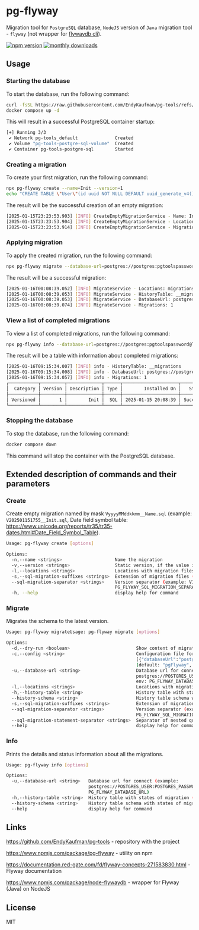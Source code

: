# pg-flyway

Migration tool for `PostgreSQL` database, `NodeJS` version of `Java` migration tool - `flyway` (not wrapper for [flywaydb cli](https://flywaydb.org/documentation/commandline/)).

[![npm version](https://badge.fury.io/js/pg-flyway.svg)](https://badge.fury.io/js/pg-flyway)
[![monthly downloads](https://badgen.net/npm/dm/pg-flyway)](https://www.npmjs.com/package/pg-flyway)

## Usage

### Starting the database

To start the database, run the following command:

```sh
curl -fsSL https://raw.githubusercontent.com/EndyKaufman/pg-tools/refs/heads/master/docker-compose.yml -o docker-compose.yml
docker compose up -d
```

This will result in a successful PostgreSQL container startup:

```sh
[+] Running 3/3
 ✔ Network pg-tools_default              Created                         0.1s
 ✔ Volume "pg-tools-postgre-sql-volume"  Created                         0.0s
 ✔ Container pg-tools-postgre-sql        Started                         0.2s
```

### Creating a migration

To create your first migration, run the following command:

```sh
npx pg-flyway create --name=Init --version=1
echo "CREATE TABLE \"User\"(id uuid NOT NULL DEFAULT uuid_generate_v4() constraint PK_USER primary key,email varchar(20));" > migrations/V1__Init.sql
```

The result will be the successful creation of an empty migration:

```sh
[2025-01-15T23:23:53.903] [INFO] CreateEmptyMigrationService - Name: Init
[2025-01-15T23:23:53.904] [INFO] CreateEmptyMigrationService - Locations: migrations
[2025-01-15T23:23:53.914] [INFO] CreateEmptyMigrationService - Migration "migrations/V1__Init.sql" was created successfully!
```

### Applying migration

To apply the created migration, run the following command:

```sh
npx pg-flyway migrate --database-url=postgres://postgres:pgtoolspassword@localhost:5432/pgtoolsdatabase?schema=public
```

The result will be a successful migration:

```sh
[2025-01-16T00:08:39.052] [INFO] MigrateService - Locations: migrations
[2025-01-16T00:08:39.053] [INFO] MigrateService - HistoryTable: __migrations
[2025-01-16T00:08:39.053] [INFO] MigrateService - DatabaseUrl: postgres://postgres:pgtoolspassword@localhost:5432/pgtoolsdatabase?schema=public
[2025-01-16T00:08:39.074] [INFO] MigrateService - Migrations: 1
```

### View a list of completed migrations

To view a list of completed migrations, run the following command:

```sh
npx pg-flyway info --database-url=postgres://postgres:pgtoolspassword@localhost:5432/pgtoolsdatabase?schema=public
```

The result will be a table with information about completed migrations:

```sh
[2025-01-16T09:15:34.007] [INFO] info - HistoryTable: __migrations
[2025-01-16T09:15:34.008] [INFO] info - DatabaseUrl: postgres://postgres:pgtoolspassword@localhost:5432/pgtoolsdatabase?schema=public
[2025-01-16T09:15:34.057] [INFO] info - Migrations: 1
┌───────────┬─────────┬─────────────┬──────┬─────────────────────┬─────────┬──────────┐
│  Category │ Version │ Description │ Type │        Installed On │   State │ Undoable │
├───────────┼─────────┼─────────────┼──────┼─────────────────────┼─────────┼──────────┤
│ Versioned │       1 │        Init │  SQL │ 2025-01-15 20:08:39 │ Success │       No │
└───────────┴─────────┴─────────────┴──────┴─────────────────────┴─────────┴──────────┘
```

### Stopping the database

To stop the database, run the following command:

```sh
docker compose down
```

This command will stop the container with the PostgreSQL database.

## Extended description of commands and their parameters

### Create

Create empty migration named by mask `VyyyyMMddkkmm__Name.sql` (example: `V202501151755__Init.sql`, Date field symbol table:
https://www.unicode.org/reports/tr35/tr35-dates.html#Date_Field_Symbol_Table).

```sh
Usage: pg-flyway create [options]

Options:
  -n,--name <strings>                    Name the migration
  -v,--version <strings>                 Static version, if the value is not passed, then use the current date and time in the format "yyyyMMddkkmm"
  -l,--locations <strings>               Locations with migration files (default: "migrations", env: PG_FLYWAY_LOCATIONS)
  -s,--sql-migration-suffixes <strings>  Extension of migration files (default: ".sql", env: PG_FLYWAY_SQL_MIGRATION_SUFFIXES)
  --sql-migration-separator <strings>    Version separator (example: V1__Name.sql, sqlMigrationSeparator= "__") (default: "__", env:
                                         PG_FLYWAY_SQL_MIGRATION_SEPARATOR)
  -h, --help                             display help for command
```

### Migrate

Migrates the schema to the latest version.

```sh
Usage: pg-flyway migrateUsage: pg-flyway migrate [options]

Options:
  -d,--dry-run <boolean>                         Show content of migrations without apply them in database (default: "false", env: PG_FLYWAY_DRY_RUN)
  -c,--config <string>                           Configuration file for bulk migrations (example content:
                                                 [{"databaseUrl":"postgres://${POSTGRES_USER}:POSTGRES_PASSWORD@localhost:POSTGRES_PORT/POSTGRES_DATABASE?schema=public"}], rules: https://github.com/cosmiconfig/cosmiconfig)
                                                 (default: "pgFlyway", env: PG_FLYWAY_CONFIG)
  -u,--database-url <string>                     Database url for connect (example:
                                                 postgres://POSTGRES_USER:POSTGRES_PASSWORD@localhost:POSTGRES_PORT/POSTGRES_DATABASE?schema=public) (default: "",
                                                 env: PG_FLYWAY_DATABASE_URL)
  -l,--locations <strings>                       Locations with migration files (default: "migrations", env: PG_FLYWAY_LOCATIONS)
  -h,--history-table <string>                    History table with states of migration (default: "__migrations", env: PG_FLYWAY_HISTORY_TABLE)
  --history-schema <string>                      History table schema with states of migration (default: "public", env: PG_FLYWAY_HISTORY_SCHEMA)
  -s,--sql-migration-suffixes <strings>          Extension of migration files (default: ".sql", env: PG_FLYWAY_SQL_MIGRATION_SUFFIXES)
  --sql-migration-separator <strings>            Version separator (example: V1__Name.sql, sqlMigrationSeparator= "__") (default: "__", env:
                                                 PG_FLYWAY_SQL_MIGRATION_SEPARATOR)
  --sql-migration-statement-separator <strings>  Separator of nested queries within a sql query (default: "--", env: PG_FLYWAY_SQL_MIGRATION_STATEMENT_SEPARATOR)
  --help                                         display help for command
```

### Info

Prints the details and status information about all the migrations.

```sh
Usage: pg-flyway info [options]

Options:
  -u,--database-url <string>   Database url for connect (example:
                               postgres://POSTGRES_USER:POSTGRES_PASSWORD@localhost:POSTGRES_PORT/POSTGRES_DATABASE?schema=public) (env:
                               PG_FLYWAY_DATABASE_URL)
  -h,--history-table <string>  History table with states of migration (default: "__migrations", env: PG_FLYWAY_HISTORY_TABLE)
  --history-schema <string>    History table schema with states of migration (default: "public", env: PG_FLYWAY_HISTORY_SCHEMA)
  --help                       display help for command
```

## Links

https://github.com/EndyKaufman/pg-tools - repository with the project

https://www.npmjs.com/package/pg-flyway - utility on npm

https://documentation.red-gate.com/fd/flyway-concepts-271583830.html - Flyway documentation

https://www.npmjs.com/package/node-flywaydb - wrapper for Flyway (Java) on NodeJS

## License

MIT
